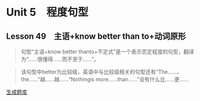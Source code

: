﻿ # Unit 5　程度句型
 ## Lesson 49　主语+know better than to+动词原形
 
> 句型“主语+know better thanto+不定式”是一个表示否定程度的句型，翻译为“……很懂得……而不至于……”。

> 该句型中better为比较级，英语中与比较级相关的句型还有“The……，the……”越……越……“Nothingis more……than……”没有什么比……更……


 [生成题库](./sentence/f049.json)